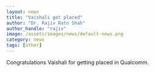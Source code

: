 ```yaml
---
layout: news
title: "Vaishali got placed"
author: "Dr. Rajiv Ratn Shah"
author_handle: "rajiv"
image: /assets/images/news/default-news.png
category: news
tags: [other]
---
```

Congratulations Vaishali for getting placed in Qualcomm.